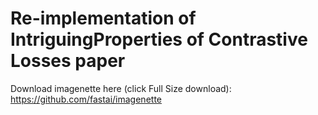 # Re-implementation of IntriguingProperties of Contrastive Losses paper

Download imagenette here (click Full Size download): https://github.com/fastai/imagenette
